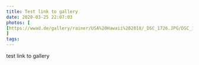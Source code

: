 ```yaml
---
title: Test link to gallery
date: 2020-03-25 22:07:03
photos: [
[https://wwad.de/gallery/rainer/USA%20Hawaii%202018/_DSC_1726.JPG/DSC_1726.JPG_1200x850.jpg]
]
tags:
---
```

test link to gallery
